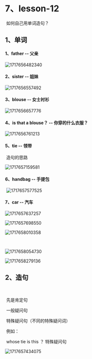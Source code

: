 # 7、lesson-12



​		如何自己用单词造句？

## 1、单词

#### 	1、father -- 父亲

![1717656482340](../../.vuepress/public/images/1717656482340.png)





#### 	2、sister -- 姐妹

![1717656557492](../../.vuepress/public/images/1717656557492.png)





#### 	3、blouse -- 女士衬衫

![1717656657776](../../.vuepress/public/images/1717656657776.png)







#### 	4、is that a blouse？ -- 你穿的什么衣服？

![1717656761213](../../.vuepress/public/images/1717656761213.png)





#### 	5、tie -- 领带

​		造句的思路

![1717657159581](../../.vuepress/public/images/1717657159581.png)







#### 	6、handbag -- 手提包

​	![1717657577525](../../.vuepress/public/images/1717657577525.png)





#### 	7、car -- 汽车

![1717657637257](../../.vuepress/public/images/1717657637257.png)



![1717657698550](../../.vuepress/public/images/1717657698550.png)





![1717658010358](../../.vuepress/public/images/1717658010358.png)



​	



![1717658054730](../../.vuepress/public/images/1717658054730.png)



![1717658279136](../../.vuepress/public/images/1717658279136.png)





## 2、造句

​	

​		先是肯定句

​		一般疑问句

​		特殊疑问句（不同的特殊疑问词）





​	例如：

​		whose tie is this ？ 特殊疑问句

![1717657434075](../../.vuepress/public/images/1717657434075.png)







​		















































